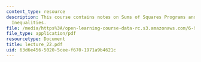 ```yaml
---
content_type: resource
description: This course contains notes on Sums of Squares Programs and Polynomial
  Inequalities.
file: /media/https%3A/open-learning-course-data-rc.s3.amazonaws.com/6-972-algebraic-techniques-and-semidefinite-optimization-spring-2006/63d6e45650205ceef6701971a9b4621c_lecture_22.pdf
file_type: application/pdf
resourcetype: Document
title: lecture_22.pdf
uid: 63d6e456-5020-5cee-f670-1971a9b4621c
---
```

